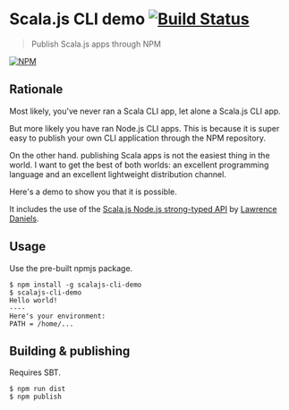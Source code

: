 # Scala.js CLI demo [![Build Status](https://travis-ci.org/ScalaWilliam/scalajs-cli-demo.svg?branch=master)](https://travis-ci.org/ScalaWilliam/scalajs-cli-demo)

> Publish Scala.js apps through NPM

[![NPM](https://nodei.co/npm/scalajs-cli-demo.png?compact=true)](https://nodei.co/npm/scalajs-cli-demo/)

## Rationale
 
Most likely, you've never ran a Scala CLI app, let alone a Scala.js CLI app.

But more likely you have ran Node.js CLI apps. This is because it is super
easy to publish your own CLI application through the NPM repository.

On the other hand. publishing Scala apps is not the easiest thing in the world.
I want to get the best of both worlds: an excellent programming language
and an excellent lightweight distribution channel.

Here's a demo to show you that it is possible.

It includes the use of the [Scala.js Node.js strong-typed API](https://github.com/scalajs-io/nodejs)
by [Lawrence Daniels](https://github.com/ldaniels528).

## Usage
Use the pre-built npmjs package.

```
$ npm install -g scalajs-cli-demo
$ scalajs-cli-demo
Hello world!
----
Here's your environment:
PATH = /home/...
```

## Building & publishing
Requires SBT.
```
$ npm run dist
$ npm publish
```
